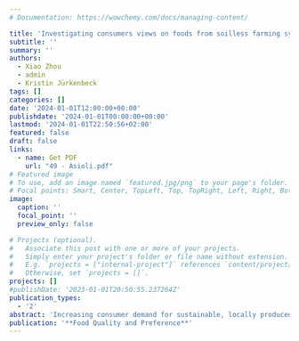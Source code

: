 ```yaml
---
# Documentation: https://wowchemy.com/docs/managing-content/

title: 'Investigating consumers views on foods from soilless farming systems: A review of the literature and discussion of implications and recommendations'
subtitle: ''
summary: ''
authors:
  - Xiao Zhou
  - admin
  - Kristin Jürkenbeck
tags: []
categories: []
date: '2024-01-01T12:00:00+00:00'
publishdate: '2024-01-01T00:00:00+00:00'
lastmod: '2024-01-01T22:50:56+02:00'
featured: false
draft: false
links:
  - name: Get PDF
    url: "49 - Asioli.pdf"
# Featured image
# To use, add an image named `featured.jpg/png` to your page's folder.
# Focal points: Smart, Center, TopLeft, Top, TopRight, Left, Right, BottomLeft, Bottom, BottomRight.
image:
  caption: ''
  focal_point: ''
  preview_only: false

# Projects (optional).
#   Associate this post with one or more of your projects.
#   Simply enter your project's folder or file name without extension.
#   E.g. `projects = ["internal-project"]` references `content/project/deep-learning/index.md`.
#   Otherwise, set `projects = []`.
projects: []
#publishDate: '2023-01-01T20:50:55.237264Z'
publication_types:
  - '2'
abstract: 'Increasing consumer demand for sustainable, locally produced, and fresh vegetables has prompted the crop industry to adopt new soilless farming systems (SFSs) to supply higher-yield, fresher, and more sustainable foods. To address the anticipated increasing and complex consumer demand for SFSs foods, it is essential to better understand the factors affecting consumer preferences for these new products. The scope of this review is threefold: (i) to identify the main factors influencing consumers' views on SFSs foods (e.g., hydroponics, aquaponics, and vertical farming); (ii) to discuss implications and recommendations for food industries and policymakers; and (iii) to identify potential research gaps for future research avenues. Results from 56 consumer studies showed that consumers' views of SFSs and related foods were mainly affected by product characteristics, as well as socio-cultural and psychological factors. Specifically, sensory properties, sustainability, growing conditions of SFSs, income, education, consumer knowledge, technology neophobia, and affinity were most frequently identified factors. Food industry and policymakers should better educate consumers about the characteristics and advantages of SFSs, which might potentially enhance consumer purchase intention toward these new products. Finally, future research avenues are outlined and discussed.'
publication: '**Food Quality and Preference**'
---
```

